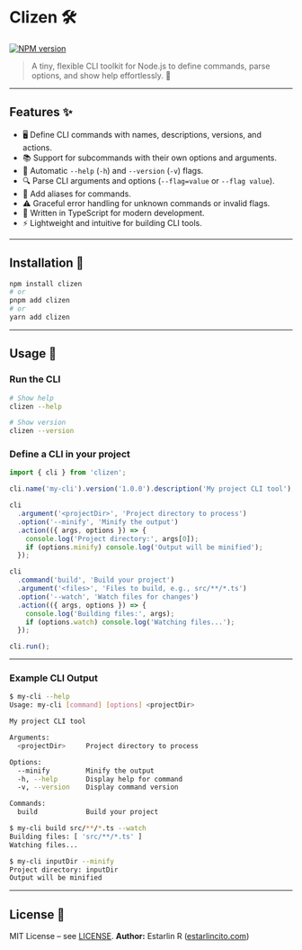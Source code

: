 # Clizen 🛠️

[![NPM version](https://img.shields.io/npm/v/clizen.svg?style=flat)](https://npmjs.org/package/clizen)

> A tiny, flexible CLI toolkit for Node.js to define commands, parse options, and show help effortlessly. 🚀

---

## Features ✨

- 🖥️ Define CLI commands with names, descriptions, versions, and actions.
- 📚 Support for subcommands with their own options and arguments.
- 📖 Automatic `--help` (`-h`) and `--version` (`-v`) flags.
- 🔍 Parse CLI arguments and options (`--flag=value` or `--flag value`).
- 🔗 Add aliases for commands.
- ⚠️ Graceful error handling for unknown commands or invalid flags.
- 🧩 Written in TypeScript for modern development.
- ⚡ Lightweight and intuitive for building CLI tools.

---

## Installation 📲

```bash
npm install clizen
# or
pnpm add clizen
# or
yarn add clizen
```

---

## Usage 🎉

### Run the CLI

```bash
# Show help
clizen --help

# Show version
clizen --version
```

### Define a CLI in your project

```ts
import { cli } from 'clizen';

cli.name('my-cli').version('1.0.0').description('My project CLI tool');

cli
  .argument('<projectDir>', 'Project directory to process')
  .option('--minify', 'Minify the output')
  .action(({ args, options }) => {
    console.log('Project directory:', args[0]);
    if (options.minify) console.log('Output will be minified');
  });

cli
  .command('build', 'Build your project')
  .argument('<files>', 'Files to build, e.g., src/**/*.ts')
  .option('--watch', 'Watch files for changes')
  .action(({ args, options }) => {
    console.log('Building files:', args);
    if (options.watch) console.log('Watching files...');
  });

cli.run();
```

---

### Example CLI Output

```bash
$ my-cli --help
Usage: my-cli [command] [options] <projectDir>

My project CLI tool

Arguments:
  <projectDir>     Project directory to process

Options:
  --minify         Minify the output
  -h, --help       Display help for command
  -v, --version    Display command version

Commands:
  build            Build your project
```

```bash
$ my-cli build src/**/*.ts --watch
Building files: [ 'src/**/*.ts' ]
Watching files...
```

```bash
$ my-cli inputDir --minify
Project directory: inputDir
Output will be minified
```

---

## License 📄

MIT License – see [LICENSE](LICENSE).
**Author:** Estarlin R ([estarlincito.com](https://estarlincito.com))
